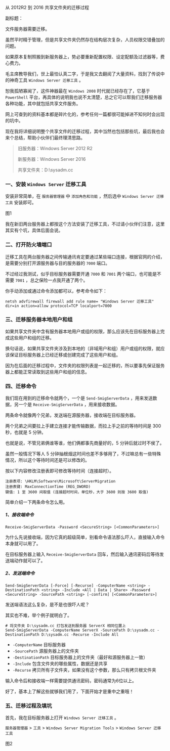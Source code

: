 从 2012R2 到 2016 共享文件夹的迁移过程

副标题：



文件服务器需要迁移。

虽然平时精于管理，但是共享文件夹仍然存在结构层次复杂，人员权限交错叠加的问题。

如果原本复制照搬到新服务器上，势必要重新配置权限、设定配额及过滤器等，费心费力。

毛主席教导我们，世上最怕认真二字，于是我又去翻阅了大量资料，找到了传说中的神奇工具 `Windows Server 迁移工具` 。

恕我孤陋寡闻了，这件神器最在 `Windows 2008` 时代就已经存在了，它基于 `PowerShell` 平台，再具体的说明我也说不太清楚，总之它可以帮我们迁移服务器各种功能，其中就包括共享文件服务。



网上可查到的资料基本都是碎片化的，参考任何一篇都很可能掉进不知何时会出现的坑中。

现在我将详细说明整个共享文件的迁移过程，其中当然也包括那些坑，最后我也会来个总结，帮助小伙伴们最终理清思路。



> 旧服务器：Windows Server 2012 R2
>
> 新服务器：Windows Server 2016
>
> 共享文件夹：D:\sysadm.cc



### 一、安装 `Windows Server` 迁移工具

安装非常简单，在 `服务器管理器` 中 `添加角色和功能` ，然后选中 `Windows Server 迁移工具` 安装即可。

图1



我在新旧两台服务器上都按这个方法安装了迁移工具，不过请小伙伴们注意，这里其实有个坑，具体后面会说。



### 二、打开防火墙端口

迁移工具在两台服务器之间传输通讯肯定要通过某些端口连接，根据官网的介绍，是需要分别打开源服务器与目的服务器的 `7000` 端口。

不过经过我测试，似乎目标服务器需要开通 `7000` 和 `7001` 两个端口，也可能是不需要 `7001` ，总之保险一点我开通了两个。

你手动添加或通过命令添加都可以，参考命令如下：

```
netsh advfirewall firewall add rule name= "Windows Server 迁移工具" dir=in action=allow protocol=TCP localport=7000
```



### 三、迁移服务器本地用户和组

如果共享文件夹中含有服务器本地用户或组的权限，那么应该先在目标服务器上完成这些用户和组的迁移。

换句话说，如果共享文件夹涉及到本地的（非域用户和组）用户或组的权限，就应该保证目标服务器上已经迁移或创建完成了这些用户和组。

因为在后面的迁移过程中，文件夹的权限列表是一起迁移的，所以要事先保证服务器上都能正常读取到这些用户和组的信息。



### 四、迁移命令

我们现在用到的迁移命令就两个，一个是 `Send-SmigServerData` ，用来发送数据，另一个是 `Receive-SmigServerData` ，用来接收数据。

两条命令就像两个兄弟，发送端在源服务器，接收端在目标服务器。

两个兄弟之间要拉上手建立连接才能传输数据，而拉上手之前的等待时间是 300 秒，也就是 5 分钟。

也就是说，不管兄弟俩谁等谁，他们俩都事先商量好的，5 分钟后就过时不侯了。

虽然一般情况下等人 5 分钟抽根烟这时间也差不多够用了，不过嘛总有一些特殊情况，所以这个等待时间还是可以修改的。

按以下内容修改注册表即可修改等待时间（连接超时）。

```
注册表项: \HKLM\Software\Microsoft\ServerMigration 
注册表键: MaxConnectionTime (REG_DWORD)
键值: 1 至 3600 间取值 (连接超时时间，单位秒，大于 3600 则按 3600 取值)
```



简单介绍一下两条命令怎么用。

##### 1、接收端命令

```
Receive-SmigServerData -Password <SecureString> [<CommonParameters>]
```

为什么先说接收端，因为它真的超级简单，别看命令语法那么吓人，直接输入命令本身就可以用了。

在目标服务器上输入 `Receive-SmigServerData` 回车，然后输入通讯密码后等待发送端动作就可以了。



##### 2、发送端命令

```
Send-SmigServerData [-Force] [-Recurse] -ComputerName <string> -DestinationPath <string> -Include <All | Data | Share> -Password <SecureString> -SourcePath <string> [-confirm] [<CommonParameters>]
```

发送端语法这么复杂，是不是也很吓人呢？

其实也不难，举个例子就明白了。

```
# 将文件夹 D:\sysadm.cc 打包发送到服务器 ServerX 相同位置上
Send-SmigServerData -ComputerName ServerX -SourcePath D:\sysadm.cc -DestinationPath D:\sysadm.cc -Recurse -Include All
```

* `-ComputerName`    目标服务器
* `-SourcePath`    源服务器上的文件夹
* `-DestinationPath`    目标服务器上的文件夹（最好和源服务器上一致）
* `-Include`    包含文件夹的哪些属性，数据还是共享
* `-Recurse`    拷贝所有子文件夹，如果没有这个参数，那么只有拷贝根文件夹



输入命令后和接收端一样需要提供通讯密码，密码通常为6位以上。

好了，基本上了解这些就够我们用了，下面开始才是重中之重哦！



### 五、迁移过程及填坑

首先，我在目标服务器上打开 `Windows Server 迁移工具` 。

`服务器管理器` > `工具` > `Windows Server Migration Tools` > `Windows Server 迁移工具`

图2



